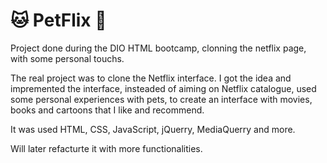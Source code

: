 # 🐱 PetFlix 🐶
Project done during the DIO HTML bootcamp, clonning the netflix page, with some personal touchs.

The real project was to clone the Netflix interface. I got the idea and impremented the interface, insteaded of aiming on Netflix catalogue, used some personal experiences with pets, to create an interface with movies, books and cartoons that I like and recommend.

It was used HTML, CSS, JavaScript, jQuerry, MediaQuerry and more.

Will later refacturte it with more functionalities. 
